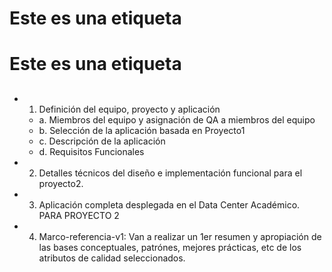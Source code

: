 # Este es una etiqueta <h1>
# Este es una etiqueta <h2>

* 1. Definición del equipo, proyecto y aplicación
	* a. Miembros del equipo y asignación de QA a miembros del equipo
	* b. Selección de la aplicación basada en Proyecto1
	* c. Descripción de la aplicación
	* d. Requisitos Funcionales
* 2. Detalles técnicos del diseño e implementación funcional para el proyecto2.
* 3. Aplicación completa desplegada en el Data Center Académico. PARA PROYECTO 2
* 4. Marco-referencia-v1: Van a realizar un 1er resumen y apropiación de las bases conceptuales, patrónes, mejores prácticas, etc de los atributos de calidad seleccionados.
